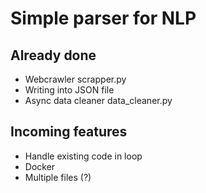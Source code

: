 # Simple parser for NLP
## Already done
- Webcrawler scrapper.py
- Writing into JSON file
- Async data cleaner data_cleaner.py

## Incoming features
- Handle existing code in loop
- Docker
- Multiple files (?)
